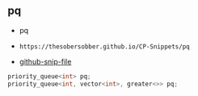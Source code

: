 
## pq

- pq
- ```
  https://thesobersobber.github.io/CP-Snippets/pq
  ```
- [github-snip-file](https://github.com/theSoberSobber/CP-Snippets/blob/main/snippets.json#L1530)

```cpp
priority_queue<int> pq;
priority_queue<int, vector<int>, greater<>> pq;
```
